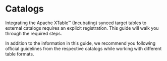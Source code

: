# Catalogs

Integrating the Apache XTable™ (Incubating) synced target tables to external catalogs requires an explicit registration. This guide will
walk you through the required steps.

In addition to the information in this guide, we recommend you following official guidelines from the respective
catalogs while working with different table formats.